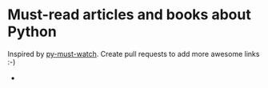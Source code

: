 # Must-read articles and books about Python

Inspired by [py-must-watch]. Create pull requests to add more awesome links :-)

- 

[py-must-watch]: https://github.com/s16h/py-must-watch
